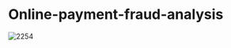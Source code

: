 # Online-payment-fraud-analysis
![2254](https://www.google.com/imgres?q=online%20frauds&imgurl=https%3A%2F%2Ffeedzai.com%2Faptopees%2F2020%2F12%2FHeader_Fraud_Detection_and_Prevention-.jpg&imgrefurl=https%3A%2F%2Ffeedzai.com%2Fblog%2Fonline-fraud-prevention-and-detection%2F&docid=o5xK_fJpQfFb-M&tbnid=jHqMdH_NJfVbNM&vet=12ahUKEwjria7druWHAxWzzjgGHaZoNgEQM3oECDIQAA..i&w=1868&h=934&hcb=2&ved=2ahUKEwjria7druWHAxWzzjgGHaZoNgEQM3oECDIQAA)

